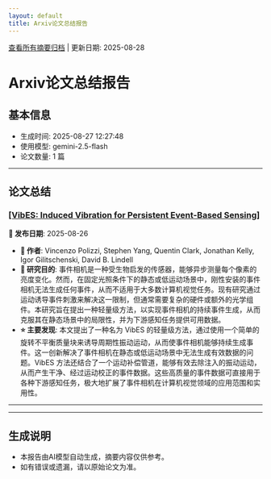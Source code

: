 ```yaml
---
layout: default
title: Arxiv论文总结报告
---
```


[查看所有摘要归档](archive.md) | 更新日期: 2025-08-28

# Arxiv论文总结报告

## 基本信息
- 生成时间: 2025-08-27 12:27:48
- 使用模型: gemini-2.5-flash
- 论文数量: 1 篇

---

## 论文总结

### [[VibES: Induced Vibration for Persistent Event-Based Sensing]](http://arxiv.org/abs/2508.19094v1)
<!-- 2025-08-26 -->
**📅 发布日期**: 2025-08-26

*   **👥 作者**: Vincenzo Polizzi, Stephen Yang, Quentin Clark, Jonathan Kelly, Igor Gilitschenski, David B. Lindell
*   **🎯 研究目的**: 事件相机是一种受生物启发的传感器，能够异步测量每个像素的亮度变化。然而，在固定光照条件下的静态或低运动场景中，刚性安装的事件相机无法生成任何事件，从而不适用于大多数计算机视觉任务。现有研究通过运动诱导事件刺激来解决这一限制，但通常需要复杂的硬件或额外的光学组件。本研究旨在提出一种轻量级方法，以实现事件相机的持续事件生成，从而克服其在静态场景中的局限性，并为下游感知任务提供可用数据。
*   **⭐ 主要发现**: 本文提出了一种名为 VibES 的轻量级方法，通过使用一个简单的旋转不平衡质量块来诱导周期性振动运动，从而使事件相机能够持续生成事件。这一创新解决了事件相机在静态或低运动场景中无法生成有效数据的问题。VibES 方法还结合了一个运动补偿管道，能够有效去除注入的振动运动，从而产生干净、经过运动校正的事件数据。这些高质量的事件数据可直接用于各种下游感知任务，极大地扩展了事件相机在计算机视觉领域的应用范围和实用性。

---

---

## 生成说明
- 本报告由AI模型自动生成，摘要内容仅供参考。
- 如有错误或遗漏，请以原始论文为准。